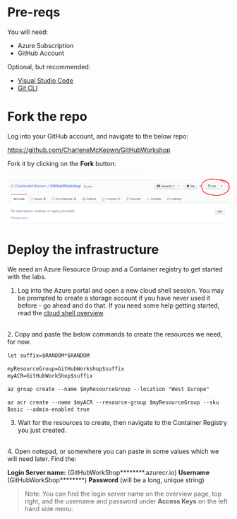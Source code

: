 # Pre-reqs

You will need: 

* Azure Subscription
* GitHub Account

Optional, but recommended:

* [Visual Studio Code](https://code.visualstudio.com/)
* [Git CLI](https://git-scm.com/downloads)

# Fork the repo

Log into your GitHub account, and navigate to the below repo:

https://github.com/CharleneMcKeown/GitHubWorkshop

Fork it by clicking on the **Fork** button:

<img src="imgs/ForkIt.PNG">


# Deploy the infrastructure

We need an Azure Resource Group and a Container registry to get started with the labs. 

1. Log into the Azure portal and open a new cloud shell session. You may be prompted to create a storage account if you have never used it before - go ahead and do that. If you need some help getting started, read the [cloud shell overview](https://docs.microsoft.com/en-us/azure/cloud-shell/overview).
<br>
2. Copy and paste the below commands to create the resources we need, for now. 

```
let suffix=$RANDOM*$RANDOM
```
```
myResourceGroup=GitHubWorkshop$suffix
myACR=GitHubWorkShop$suffix
```

```
az group create --name $myResourceGroup --location "West Europe"
```

```
az acr create --name $myACR --resource-group $myResourceGroup --sku Basic --admin-enabled true
```

3. Wait for the resources to create, then navigate to the Container Registry you just created.
<br>
4. Open notepad, or somewhere you can paste in some values which we will need later.  Find the:

**Login Server name:** (GitHubWorkShop********.azurecr.io)
**Username** (GitHubWorkShop********)
**Password** (will be a long, unique string)
> Note: You can find the login server name on the overview page, top right, and the username and password under **Access Keys** on the left hand side menu.